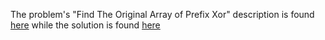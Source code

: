 The problem's "Find The Original Array of Prefix Xor" description is found [here](https://leetcode.com/problems/find-the-original-array-of-prefix-xor/) while the solution is found [here](https://github.com/aurimas13/Solutions-To-Problems/blob/main/LeetCode/Java%20Solutions/Find%20The%20Original%20Array%20of%20Prefix%20Xor/find_xor.java)